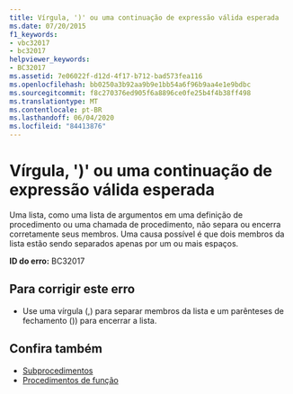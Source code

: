 ```yaml
---
title: Vírgula, ')' ou uma continuação de expressão válida esperada
ms.date: 07/20/2015
f1_keywords:
- vbc32017
- bc32017
helpviewer_keywords:
- BC32017
ms.assetid: 7e06022f-d12d-4f17-b712-bad573fea116
ms.openlocfilehash: bb0250a3b92aa9b9e1bb54a6f96b9aa4e1e9bdbc
ms.sourcegitcommit: f8c270376ed905f6a8896ce0fe25b4f4b38ff498
ms.translationtype: MT
ms.contentlocale: pt-BR
ms.lasthandoff: 06/04/2020
ms.locfileid: "84413876"
---
```

# <a name="comma--or-a-valid-expression-continuation-expected"></a>Vírgula, ')' ou uma continuação de expressão válida esperada
Uma lista, como uma lista de argumentos em uma definição de procedimento ou uma chamada de procedimento, não separa ou encerra corretamente seus membros. Uma causa possível é que dois membros da lista estão sendo separados apenas por um ou mais espaços.  
  
 **ID do erro:** BC32017  
  
## <a name="to-correct-this-error"></a>Para corrigir este erro  
  
- Use uma vírgula (,) para separar membros da lista e um parênteses de fechamento ()) para encerrar a lista.  
  
## <a name="see-also"></a>Confira também

- [Subprocedimentos](../programming-guide/language-features/procedures/sub-procedures.md)
- [Procedimentos de função](../programming-guide/language-features/procedures/function-procedures.md)
